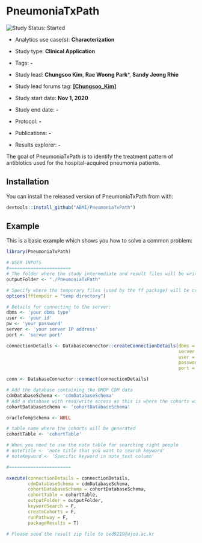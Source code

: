 
# PneumoniaTxPath

<!-- badges: start -->
<img src="https://img.shields.io/badge/Study%20Status-Started-blue.svg" alt="Study Status: Started">

- Analytics use case(s): **Characterization**
- Study type: **Clinical Application**
- Tags: **-**

- Study lead: **Chungsoo Kim**, **Rae Woong Park***, **Sandy Jeong Rhie**
- Study lead forums tag: **[[Chungsoo_Kim]](https://forums.ohdsi.org/u/Chungsoo_Kim)**
- Study start date: **Nov 1, 2020**
- Study end date: **-**
- Protocol: **-**
- Publications: **-**
- Results explorer: **-**

<!-- badges: end -->

The goal of PneumoniaTxPath is to identify the treatment pattern of antibiotics used for the hospital-acquired pneumonia patients.

## Installation

You can install the released version of PneumoniaTxPath from with:

``` r
devtools::install_github("ABMI/PneumoniaTxPath")
```

## Example

This is a basic example which shows you how to solve a common problem:

``` r
library(PneumoniaTxPath)

# USER INPUTS
#=======================
# The folder where the study intermediate and result files will be written:
outputFolder <- "./PneumoniaTxPath"

# Specify where the temporary files (used by the ff package) will be created:
options(fftempdir = "temp directory")

# Details for connecting to the server:
dbms <- 'your dbms type'
user <- 'your id'
pw <- 'your password'
server <- 'your server IP address'
port <- 'server port'

connectionDetails <- DatabaseConnector::createConnectionDetails(dbms = dbms,
                                                                server = server,
                                                                user = user,
                                                                password = pw,
                                                                port = port)

conn <- DatabaseConnector::connect(connectionDetails)

# Add the database containing the OMOP CDM data
cdmDatabaseSchema <- 'cdmDatabaseSchema'
# Add a database with read/write access as this is where the cohorts will be generated
cohortDatabaseSchema <- 'cohortDatabaseSchema'

oracleTempSchema <- NULL

# table name where the cohorts will be generated
cohortTable <- 'cohortTable'

# When you need to use the note table for searching right people
# noteTitle <- 'note title that you want to search keyword'
# noteKeyword <- 'Specific keyword in note_text column'

#=======================

execute(connectionDetails = connectionDetails,
        cdmDatabaseSchema = cdmDatabaseSchema,
        cohortDatabaseSchema = cohortDatabaseSchema,
        cohortTable = cohortTable,
        outputFolder = outputFolder,
        keywordSearch = F,
        createCohorts = F,
        runPathway = F,
        packageResults = T)

# Please send the result zip file to ted9219@ajou.ac.kr
```
